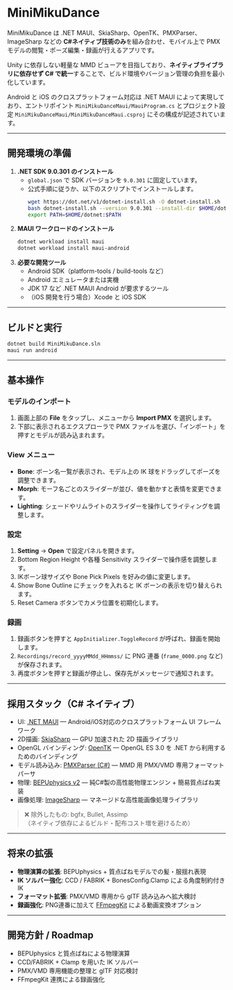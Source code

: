 # MiniMikuDance

MiniMikuDance は .NET MAUI、SkiaSharp、OpenTK、PMXParser、ImageSharp などの **C#ネイティブ技術のみ**を組み合わせ、モバイル上で PMX モデルの閲覧・ポーズ編集・録画が行えるアプリです。

Unity に依存しない軽量な MMD ビューアを目指しており、**ネイティブライブラリに依存せず C# で統一**することで、ビルド環境やバージョン管理の負担を最小化しています。

Android と iOS のクロスプラットフォーム対応は .NET MAUI によって実現しており、エントリポイント `MiniMikuDanceMaui/MauiProgram.cs` とプロジェクト設定 `MiniMikuDanceMaui/MiniMikuDanceMaui.csproj` にその構成が記述されています。

---

## 開発環境の準備

1. **.NET SDK 9.0.301 のインストール**
   - `global.json` で SDK バージョンを `9.0.301` に固定しています。
   - 公式手順に従うか、以下のスクリプトでインストールします。
     ```bash
     wget https://dot.net/v1/dotnet-install.sh -O dotnet-install.sh
     bash dotnet-install.sh --version 9.0.301 --install-dir $HOME/dotnet
     export PATH=$HOME/dotnet:$PATH
     ```
2. **MAUI ワークロードのインストール**
   ```bash
   dotnet workload install maui
   dotnet workload install maui-android
   ```
3. **必要な開発ツール**
   - Android SDK（platform-tools / build-tools など）
   - Android エミュレータまたは実機
   - JDK 17 など .NET MAUI Android が要求するツール
   - （iOS 開発を行う場合）Xcode と iOS SDK

---

## ビルドと実行

```bash
dotnet build MiniMikuDance.sln
maui run android
```

---

## 基本操作

### モデルのインポート
1. 画面上部の **File** をタップし、メニューから **Import PMX** を選択します。
2. 下部に表示されるエクスプローラで PMX ファイルを選び、「インポート」を押すとモデルが読み込まれます。

### View メニュー
- **Bone**: ボーン名一覧が表示され、モデル上の IK 球をドラッグしてポーズを調整できます。
- **Morph**: モーフ名ごとのスライダーが並び、値を動かすと表情を変更できます。
- **Lighting**: シェードやリムライトのスライダーを操作してライティングを調整します。

### 設定
1. **Setting** → **Open** で設定パネルを開きます。
2. Bottom Region Height や各種 Sensitivity スライダーで操作感を調整します。
3. IKボーン球サイズや Bone Pick Pixels を好みの値に変更します。
4. Show Bone Outline にチェックを入れると IK ボーンの表示を切り替えられます。
5. Reset Camera ボタンでカメラ位置を初期化します。

### 録画
1. 録画ボタンを押すと `AppInitializer.ToggleRecord` が呼ばれ、録画を開始します。
2. `Recordings/record_yyyyMMdd_HHmmss/` に PNG 連番 (`frame_0000.png` など) が保存されます。
3. 再度ボタンを押すと録画が停止し、保存先がメッセージで通知されます。

---

## 採用スタック（C# ネイティブ）

- UI: [.NET MAUI](https://learn.microsoft.com/dotnet/maui/what-is-maui) — Android/iOS対応のクロスプラットフォーム UI フレームワーク  
- 2D描画: [SkiaSharp](https://github.com/mono/SkiaSharp) — GPU 加速された 2D 描画ライブラリ  
- OpenGL バインディング: [OpenTK](https://opentk.net/) — OpenGL ES 3.0 を .NET から利用するためのバインディング  
- モデル読み込み: [PMXParser (C#)](https://www.nuget.org/packages/PMXParser) — MMD 用 PMX/VMD 専用フォーマットパーサ  
- 物理: [BEPUphysics v2](https://github.com/bepu/bepuphysics2) — 純C#製の高性能物理エンジン + 簡易質点ばね実装  
- 画像処理: [ImageSharp](https://github.com/SixLabors/ImageSharp) — マネージドな高性能画像処理ライブラリ  

> ❌ 除外したもの: bgfx, Bullet, Assimp  
> （ネイティブ依存によるビルド・配布コスト増を避けるため）

---

## 将来の拡張

- **物理演算の拡張**: BEPUphysics + 質点ばねモデルでの髪・服揺れ表現  
- **IK ソルバー強化**: CCD / FABRIK + BonesConfig.Clamp による角度制約付き IK  
- **フォーマット拡張**: PMX/VMD 専用から glTF 読み込みへ拡大検討  
- **録画強化**: PNG連番に加えて [FFmpegKit](https://github.com/arthenica/ffmpeg-kit) による動画変換オプション  

---

## 開発方針 / Roadmap

- BEPUphysics と質点ばねによる物理演算  
- CCD/FABRIK + Clamp を用いた IK ソルバー  
- PMX/VMD 専用機能の整理と glTF 対応検討  
- FFmpegKit 連携による録画強化  
